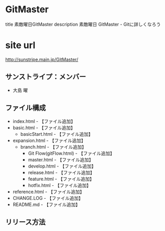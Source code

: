 # GitMaster
title 素敵曜日GitMaster
description 素敵曜日 GitMaster - Gitに詳しくなろう

# site url
http://sunstripe.main.jp/GitMaster/

## サンストライプ：メンバー
* 大島 曜

## ファイル構成
+ index.html - 【ファイル追加】
+ basic.html - 【ファイル追加】
  + basicStart.html - 【ファイル追加】
+ expansion.html - 【ファイル追加】
  + branch.html - 【ファイル追加】
    + Git Flow(gitFlow.html) - 【ファイル追加】
    + master.html - 【ファイル追加】
    + develop.html - 【ファイル追加】
    + release.html - 【ファイル追加】
    + feature.html - 【ファイル追加】
    + hotfix.html - 【ファイル追加】
+ reference.html - 【ファイル追加】
+ CHANGE.LOG - 【ファイル追加】
+ README.md - 【ファイル追加】

## リリース方法
